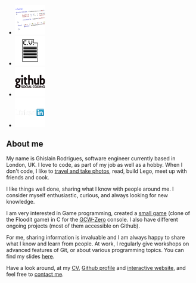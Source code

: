 <ul class="links">
	<li>
		<a class="block button" href="tips.html" title="Different code articles">
			<img src="images/code.png" alt="Different code articles" />
		</a>
	</li>
	<li>
		<a class="block button" href="https://ghislain-rodrigues.fr/CV-Ghislain-Rodrigues.pdf" target="_blank" title="Download CV">
			<img src="images/CV.png" alt="Download CV" />
		</a>
	</li>
	<li>
		<a class="block button" href="https://github.com/padawin" target="_blank" title="Github">
			<img src="images/github.png" alt="Github" />
		</a>
	</li>
	<li>
		<a class="block button" href="https://uk.linkedin.com/pub/ghislain-rodrigues/45/68a/322" target="_blank" title="Linkedin">
			<img src="images/linkedin.png" alt="Linkedin" />
		</a>
	</li>
</ul>

## About me

<p>
My name is Ghislain Rodrigues, software engineer currently based in London, UK.
I love to code, as part of my job as well as a hobby. When I don't code, I like
to <a target="_blank" href="http://travels.ghislain-rodrigues.fr">travel and take photos</a>,
read, build Lego, meet up with friends and cook.
</p>

<p>
I like things well done, sharing what I know with people around me. I consider
myself enthusiastic, curious, and always looking for new knowledge.
</p>

<p>
I am very interested in Game programming, created a <a target="_blank"
href="https://github.com/padawin/floodit-clone">small game</a> (clone of the
Floodit game) in C for the <a target="_blank"
href="http://www.gcw-zero.com/">GCW-Zero</a> console. I also have different
ongoing projects (most of them accessible on Github).
</p>

<p>
For me, sharing information is invaluable and I am always happy to share what
I know and learn from people. At work, I regularly give workshops on advanced
features of Git, or about various programming topics. You can find my slides
<a target="_blank" href="http://slides.com/ghislainrodrigues-1">here</a>.
</p>

<p>
Have a look around, at my
<a href="https://ghislain-rodrigues.fr/CV-Ghislain-Rodrigues.pdf" target="_blank">CV</a>,
<a href="https://github.com/padawin" target="_blank">Github profile</a>
and
<a href="https://ghislain-rodrigues.fr/interactive" target="_blank">interactive
website</a>, and feel free to <a href="./contact.html">contact me</a>.
<p>
